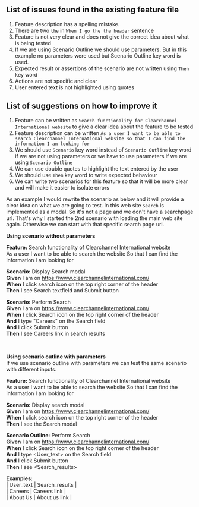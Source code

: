 ## List of issues found in the existing feature file

1. Feature description has a spelling mistake.
2. There are two `the` in `When I go the the header` sentence
3. Feature is not very clear and does not give the correct idea about what is being tested
4. If we are using Scenario Outline we should use parameters. But in this example no parameters were used but Scenario Outline key word is used.
5. Expected result or assertions of the scenario are not written using `Then` key word
6. Actions are not specific and clear
7. User entered text is not highlighted using quotes



## List of suggestions on how to improve it

1. Feature can be written as `Search functionality for Clearchannel International website` to give a clear idea about the feature to be tested
2. Feature description can be written `As a user I want to be able to search Clearchannel International website so that I can find the information I am looking for`
3. We should use `Scenario` key word instead of `Scenario Outline` key word if we are not using parameters or we have to use parameters if we are using `Scenario Outline`
4. We can use double quotes to highlight the text entered by the user
5. We should use `Then` key word to write expected behaviour
6. We can write two scenarios for this feature so that it will be more clear and will make it easier to isolate errors


As an example I would rewrite the scenario as below and it will provide a clear idea on what we are going to test.
In this web site `Search` is implemented as a modal. So it's not a page and we don't have a searchpage url. That's why I started the 2nd scenario with loading the main web site again. Otherwise we can start with that specific search page url.

**Using scenario without parameters**<br>

**Feature:** Search functionality of Clearchannel International website <br>
As a user I want to be able to search the website
So that I can find the information I am looking for

**Scenario:** Display Search modal <br>
**Given** I am on https://www.clearchannelinternational.com/ <br>
**When** I click search icon on the top right corner of the header <br>
**Then** I see Search textfield and Submit button


**Scenario:** Perform Search<br>
**Given** I am on https://www.clearchannelinternational.com/<br>
**When** I click Search icon on the top right corner of the header<br>
**And** I type "Careers" on the Search field<br>
**And** I click Submit button<br>
**Then** I see Careers link in search results<br>

<br>

**Using scenario outline with parameters**<br>
If we use scenario outline with parameters we can test the same scenario with different inputs.

**Feature:** Search functionality of Clearchannel International website <br>
As a user I want to be able to search the website
So that I can find the information I am looking for

**Scenario:** Display search modal <br>
**Given** I am on https://www.clearchannelinternational.com/ <br>
**When** I click search icon on the top right corner of the header <br>
**Then** I see the Search modal


**Scenario Outline:** Perform Search<br>
**Given** I am on https://www.clearchannelinternational.com/<br>
**When** I click Search icon on the top right corner of the header<br>
**And** I type <User_text> on the Search field<br>
**And** I click Submit button<br>
**Then** I see <Search_results>

**Examples:**<br>
	| User_text | Search_results |<br>
	| Careers	| Careers link   |<br>
	| About Us  | About us link  |<br>